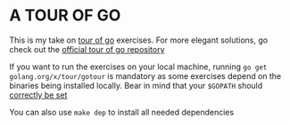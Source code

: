 # A TOUR OF GO

This is my take on [tour of go](https://tour.golang.org/list) exercises. For more elegant solutions, go check out the [official tour of go repository](https://github.com/golang/tour/tree/master/solutions)

If you want to run the exercises on your local machine, running `go get golang.org/x/tour/gotour` is mandatory as some exercises depend on the binaries being installed locally. Bear in mind that your `$GOPATH` should [correctly be set](https://github.com/golang/go/wiki/SettingGOPATH)

You can also use `make dep` to install all needed dependencies
